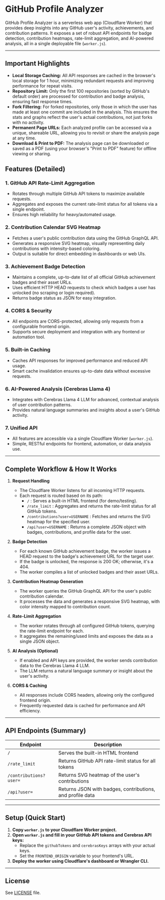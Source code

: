 # GitHub Profile Analyzer

GitHub Profile Analyzer is a serverless web app (Cloudflare Worker) that provides deep insights into any GitHub user's activity, achievements, and contribution patterns. It exposes a set of robust API endpoints for badge detection, contribution heatmaps, rate-limit aggregation, and AI-powered analysis, all in a single deployable file (`worker.js`).

---

## Important Highlights

- **Local Storage Caching:** All API responses are cached in the browser's local storage for 1 hour, minimizing redundant requests and improving performance for repeat visits.
- **Repository Limit:** Only the first 100 repositories (sorted by GitHub's default order) are processed for contribution and badge analysis, ensuring fast response times.
- **Fork Filtering:** For forked repositories, only those in which the user has made at least one commit are included in the analysis. This ensures the stats and graphs reflect the user's actual contributions, not just forks with no activity.
- **Permanent Page URLs:** Each analyzed profile can be accessed via a unique, shareable URL, allowing you to revisit or share the analysis page at any time.
- **Download & Print to PDF:** The analysis page can be downloaded or saved as a PDF (using your browser's "Print to PDF" feature) for offline viewing or sharing.

## Features (Detailed)

### 1. **GitHub API Rate-Limit Aggregation**
- Rotates through multiple GitHub API tokens to maximize available requests.
- Aggregates and exposes the current rate-limit status for all tokens via a single endpoint.
- Ensures high reliability for heavy/automated usage.

### 2. **Contribution Calendar SVG Heatmap**
- Fetches a user's public contribution data using the GitHub GraphQL API.
- Generates a responsive SVG heatmap, visually representing daily contributions with intensity-based coloring.
- Output is suitable for direct embedding in dashboards or web UIs.

### 3. **Achievement Badge Detection**
- Maintains a complete, up-to-date list of all official GitHub achievement badges and their asset URLs.
- Uses efficient HTTP HEAD requests to check which badges a user has unlocked (no scraping or login required).
- Returns badge status as JSON for easy integration.

### 4. **CORS & Security**
- All endpoints are CORS-protected, allowing only requests from a configurable frontend origin.
- Supports secure deployment and integration with any frontend or automation tool.

### 5. **Built-in Caching**
- Caches API responses for improved performance and reduced API usage.
- Smart cache invalidation ensures up-to-date data without excessive requests.

### 6. **AI-Powered Analysis (Cerebras Llama 4)**
- Integrates with Cerebras Llama 4 LLM for advanced, contextual analysis of user contribution patterns.
- Provides natural language summaries and insights about a user's GitHub activity.

### 7. **Unified API**
- All features are accessible via a single Cloudflare Worker (`worker.js`).
- Simple, RESTful endpoints for frontend, automation, or data analysis use.

---

## Complete Workflow & How It Works

1. **Request Handling**
    - The Cloudflare Worker listens for all incoming HTTP requests.
    - Each request is routed based on its path:
        - `/` : Serves a built-in HTML frontend (for demo/testing).
        - `/rate_limit` : Aggregates and returns the rate-limit status for all GitHub tokens.
        - `/contributions?user=USERNAME` : Fetches and returns the SVG heatmap for the specified user.
        - `/api?user=USERNAME` : Returns a complete JSON object with badges, contributions, and profile data for the user.

2. **Badge Detection**
    - For each known GitHub achievement badge, the worker issues a HEAD request to the badge's achievement URL for the target user.
    - If the badge is unlocked, the response is 200 OK; otherwise, it's a 404.
    - The worker compiles a list of unlocked badges and their asset URLs.

3. **Contribution Heatmap Generation**
    - The worker queries the GitHub GraphQL API for the user's public contribution calendar.
    - It processes the data and generates a responsive SVG heatmap, with color intensity mapped to contribution count.

4. **Rate-Limit Aggregation**
    - The worker rotates through all configured GitHub tokens, querying the rate-limit endpoint for each.
    - It aggregates the remaining/used limits and exposes the data as a single JSON object.

5. **AI Analysis (Optional)**
    - If enabled and API keys are provided, the worker sends contribution data to the Cerebras Llama 4 LLM.
    - The LLM returns a natural language summary or insight about the user's activity.

6. **CORS & Caching**
    - All responses include CORS headers, allowing only the configured frontend origin.
    - Frequently requested data is cached for performance and API efficiency.

---

## API Endpoints (Summary)

| Endpoint                | Description                                                      |
|-------------------------|------------------------------------------------------------------|
| `/`                     | Serves the built-in HTML frontend                                |
| `/rate_limit`           | Returns GitHub API rate-limit status for all tokens              |
| `/contributions?user=`  | Returns SVG heatmap of the user's contributions                  |
| `/api?user=`            | Returns JSON with badges, contributions, and profile data        |

---

## Setup (Quick Start)

1. **Copy `worker.js` to your Cloudflare Worker project.**
2. **Open `worker.js` and fill in your GitHub API tokens and Cerebras API keys:**
    - Replace the `githubTokens` and `cerebrasKeys` arrays with your actual keys.
    - Set the `FRONTEND_ORIGIN` variable to your frontend's URL.
3. **Deploy the worker using Cloudflare's dashboard or Wrangler CLI.**

---

## License

See [LICENSE](LICENSE) file.